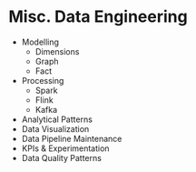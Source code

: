 # Misc. Data Engineering

- Modelling
    - Dimensions
    - Graph
    - Fact
- Processing
    - Spark
    - Flink
    - Kafka
- Analytical Patterns
- Data Visualization
- Data Pipeline Maintenance
- KPIs & Experimentation
- Data Quality Patterns